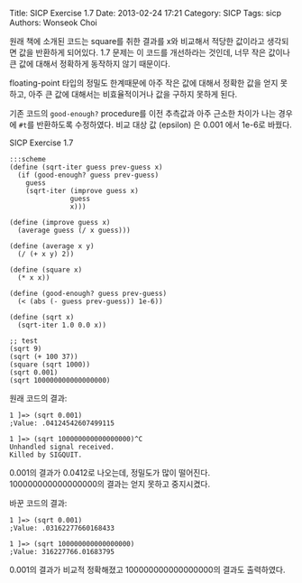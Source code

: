 Title: SICP Exercise 1.7
Date: 2013-02-24 17:21
Category: SICP
Tags: sicp
Authors: Wonseok Choi

원래 책에 소개된 코드는 square를 취한 결과를 x와 비교해서 적당한 값이라고
생각되면 값을 반환하게 되어있다. 1.7 문제는 이 코드를 개선하라는 것인데,
너무 작은 값이나 큰 값에 대해서 정확하게 동작하지 않기 때문이다.

floating-point 타입의 정밀도 한계때문에 아주 작은 값에 대해서 정확한 값을
얻지 못하고, 아주 큰 값에 대해서는 비효율적이거나 값을 구하지 못하게 된다.

기존 코드의 `good-enough?` procedure를 이전 추측값과 아주 근소한 차이가 나는
경우에 `#t`를 반환하도록 수정하였다. 비교 대상 값 (epsilon) 은 0.001 에서
1e-6로 바꿨다.

SICP Exercise 1.7

    :::scheme
    (define (sqrt-iter guess prev-guess x)
      (if (good-enough? guess prev-guess)
        guess
        (sqrt-iter (improve guess x)
                   guess
                   x)))
     
    (define (improve guess x)
      (average guess (/ x guess)))
     
    (define (average x y)
      (/ (+ x y) 2))
     
    (define (square x)
      (* x x))
     
    (define (good-enough? guess prev-guess)
      (< (abs (- guess prev-guess)) 1e-6))
     
    (define (sqrt x)
      (sqrt-iter 1.0 0.0 x))
     
    ;; test
    (sqrt 9)
    (sqrt (+ 100 37))
    (square (sqrt 1000))
    (sqrt 0.001)
    (sqrt 100000000000000000)

원래 코드의 결과:

    1 ]=> (sqrt 0.001)
    ;Value: .04124542607499115
    
    1 ]=> (sqrt 100000000000000000)^C
    Unhandled signal received.
    Killed by SIGQUIT.

0.001의 결과가 0.0412로 나오는데, 정밀도가 많이 떨어진다.
100000000000000000의 결과는 얻지 못하고 중지시켰다.

바꾼 코드의 결과:

    1 ]=> (sqrt 0.001)
    ;Value: .03162277660168433
    
    1 ]=> (sqrt 100000000000000000)
    ;Value: 316227766.01683795

0.001의 결과가 비교적 정확해졌고 100000000000000000의 결과도 출력하였다.
